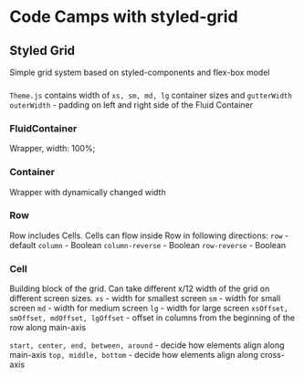 # Code Camps with styled-grid

## Styled Grid
Simple grid system based on styled-components and flex-box model

###
`Theme.js` contains width of `xs, sm, md, lg` container sizes
and `gutterWidth`
`outerWidth` - padding on left and right side of the Fluid Container

### FluidContainer
Wrapper, width: 100%;


### Container
Wrapper with dynamically changed width

### Row
Row includes Cells. Cells can flow inside Row in following directions:
`row` - default
`column` - Boolean
`column-reverse` - Boolean
`row-reverse` - Boolean

### Cell
Building block of the grid. Can take different x/12 width of the grid on different screen sizes.
`xs` - width for smallest screen
`sm` - width for small screen
`md` - width for medium  screen
`lg` - width for large screen
`xsOffset, smOffset, mdOffset, lgOffset` - offset in columns from the beginning of the row along main-axis

`start, center, end, between, around` - decide how elements align along main-axis
`top, middle, bottom` - decide how elements align along cross-axis

